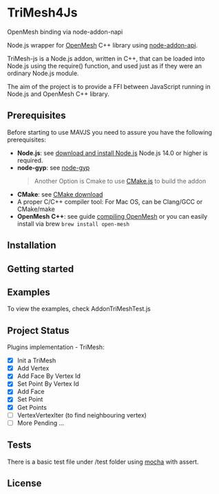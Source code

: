 # TriMesh4Js

OpenMesh binding via node-addon-napi

Node.js wrapper for [OpenMesh](https://www.graphics.rwth-aachen.de:9000/OpenMesh/OpenMesh) C++ library using [node-addon-api](https://github.com/nodejs/node-addon-api).

TriMesh-js is a Node.js addon, written in C++, that can be loaded into Node.js using the require() function, and used just as if they were an ordinary Node.js module.

The aim of the project is to provide a FFI between JavaScript running in Node.js and OpenMesh C++ library.

## Prerequisites

Before starting to use MAVJS you need to assure you have the following prerequisites:

- **Node.js**: see [download and install Node.js](https://nodejs.org/en/download/) Node.js 14.0 or higher is required.
- **node-gyp**: see [node-gyp](https://github.com/nodejs/node-gyp)
  > Another Option is Cmake to use [CMake.js](https://github.com/cmake-js/cmake-js) to build the addon
- **CMake**: see [CMake download](https://cmake.org/download/)
- A proper C/C++ compiler tool: For Mac OS, can be Clang/GCC or CMake/make
- **OpenMesh** **C++**: see guide [compiling OpenMesh](https://www.graphics.rwth-aachen.de/media/openmesh_static/Documentations/OpenMesh-7.0-Documentation/a03933.html)
  or you can easily install via brew `brew install open-mesh`

## Installation

## Getting started

## Examples

To view the examples, check AddonTriMeshTest.js

## Project Status

Plugins implementation - TriMesh:

- [x] Init a TriMesh
- [x] Add Vertex
- [x] Add Face By Vertex Id
- [x] Set Point By Vertex Id
- [x] Add Face
- [x] Set Point
- [x] Get Points
- [ ] VertexVertexIter (to find neighbouring vertex)
- [ ] More Pending ...

## Tests

There is a basic test file under /test folder using [mocha](https://mochajs.org) with assert.

## License
